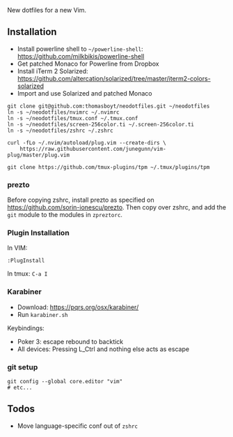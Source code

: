 New dotfiles for a new Vim.

## Installation

* Install powerline shell to `~/powerline-shell`: https://github.com/milkbikis/powerline-shell
* Get patched Monaco for Powerline from Dropbox
* Install iTerm 2 Solarized: https://github.com/altercation/solarized/tree/master/iterm2-colors-solarized
* Import and use Solarized and patched Monaco

```
git clone git@github.com:thomasboyt/neodotfiles.git ~/neodotfiles
ln -s ~/neodotfiles/nvimrc ~/.nvimrc
ln -s ~/neodotfiles/tmux.conf ~/.tmux.conf
ln -s ~/neodotfiles/screen-256color.ti ~/.screen-256color.ti
ln -s ~/neodotfiles/zshrc ~/.zshrc

curl -fLo ~/.nvim/autoload/plug.vim --create-dirs \
    https://raw.githubusercontent.com/junegunn/vim-plug/master/plug.vim

git clone https://github.com/tmux-plugins/tpm ~/.tmux/plugins/tpm
```

### prezto

Before copying zshrc, install prezto as specified on https://github.com/sorin-ionescu/prezto. Then copy over zshrc, and add the `git` module to the modules in `zpreztorc`.

### Plugin Installation

In VIM:

```
:PlugInstall
```

In tmux: `C-a I`

### Karabiner

* Download: https://pqrs.org/osx/karabiner/
* Run `karabiner.sh`

Keybindings:

* Poker 3: escape rebound to backtick
* All devices: Pressing L_Ctrl and nothing else acts as escape

### git setup

```
git config --global core.editor "vim"
# etc...
```

## Todos

- Move language-specific conf out of `zshrc`

